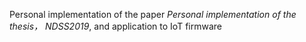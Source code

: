 Personal implementation of the paper *Personal implementation of the thesis， NDSS2019*, and application to IoT firmware
